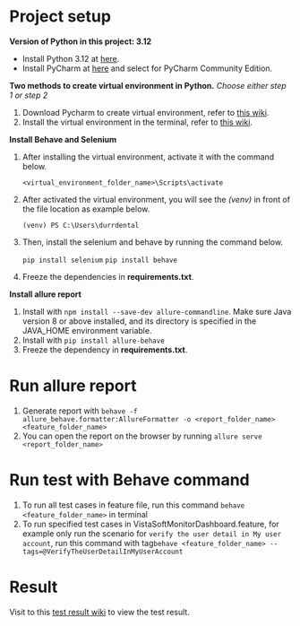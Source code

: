 # Project setup

**Version of Python in this project: 3.12**

- Install Python 3.12 at [here](https://www.python.org/downloads/release/python-3122/).
- Install PyCharm at [here](https://www.jetbrains.com/pycharm/download/?section=windows) and select for PyCharm Community Edition.

**Two methods to create virtual environment in Python.** <i>Choose either step 1 or step 2</i>

1. Download Pycharm to create virtual environment, refer to [this wiki](https://github.com/MeeWai/durrdental/wiki/Create-Virtual-Environment-with-PyCharm).
2. Install the virtual environment in the terminal, refer to [this wiki](https://github.com/MeeWai/durrdental/wiki/Create-Virtual-Environment-in-Terminal).

**Install Behave and Selenium**

1. After installing the virtual environment, activate it with the command below.

    ``<virtual_environment_folder_name>\Scripts\activate``

2. After activated the virtual environment, you will see the <i>(venv)</i> in front of the file location as example below.

    ``(venv) PS C:\Users\durrdental``
3. Then, install the selenium and behave by running the command below.
    
    ``pip install selenium``
    ``pip install behave``
4. Freeze the dependencies in **requirements.txt**.

**Install allure report**
1. Install with ```npm install --save-dev allure-commandline```. Make sure Java version 8 or above installed, and its directory is specified in the JAVA_HOME environment variable. 
2. Install with ```pip install allure-behave```
3. Freeze the dependency in **requirements.txt**.

# Run allure report
1. Generate report with ``behave -f allure_behave.formatter:AllureFormatter -o <report_folder_name> <feature_folder_name>``
2. You can open the report on the browser by running ``allure serve <report_folder_name>``

# Run test with Behave command
1. To run all test cases in feature file, run this command ``behave <feature_folder_name>`` in terminal
2. To run specified test cases in VistaSoftMonitorDashboard.feature, for example only run the scenario for ``verify the user detail in My user account``, run this command with tag``behave <feature_folder_name> --tags=@VerifyTheUserDetailInMyUserAccount``

# Result
Visit to this [test result wiki](https://github.com/MeeWai/durrdental/wiki/Test-Result) to view the test result.
